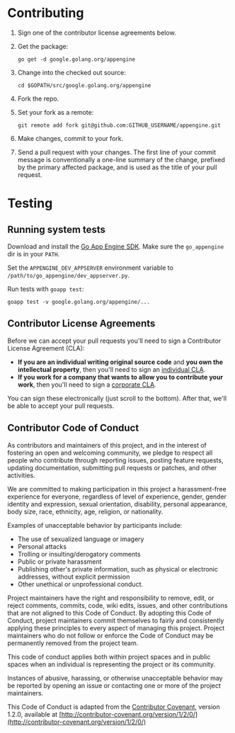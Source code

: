 # Contributing

1. Sign one of the contributor license agreements below.
1. Get the package:

    `go get -d google.golang.org/appengine`

1. Change into the checked out source:

    `cd $GOPATH/src/google.golang.org/appengine`

1. Fork the repo.
1. Set your fork as a remote:

    `git remote add fork git@github.com:GITHUB_USERNAME/appengine.git`

1. Make changes, commit to your fork.
1. Send a pull request with your changes.
   The first line of your commit message is conventionally a one-line summary of the change, prefixed by the primary affected package, and is used as the title of your pull request.

# Testing

## Running system tests

Download and install the [Go App Engine SDK](https://cloud.google.com/appengine/docs/go/download). Make sure the `go_appengine` dir is in your `PATH`.

Set the `APPENGINE_DEV_APPSERVER` environment variable to `/path/to/go_appengine/dev_appserver.py`.

Run tests with `goapp test`:

```
goapp test -v google.golang.org/appengine/...
```

## Contributor License Agreements

Before we can accept your pull requests you'll need to sign a Contributor
License Agreement (CLA):

-   **If you are an individual writing original source code** and **you own the
    intellectual property**, then you'll need to sign an [individual CLA][indvcla].
-   **If you work for a company that wants to allow you to contribute your work**,
    then you'll need to sign a [corporate CLA][corpcla].

You can sign these electronically (just scroll to the bottom). After that,
we'll be able to accept your pull requests.

## Contributor Code of Conduct

As contributors and maintainers of this project,
and in the interest of fostering an open and welcoming community,
we pledge to respect all people who contribute through reporting issues,
posting feature requests, updating documentation,
submitting pull requests or patches, and other activities.

We are committed to making participation in this project
a harassment-free experience for everyone,
regardless of level of experience, gender, gender identity and expression,
sexual orientation, disability, personal appearance,
body size, race, ethnicity, age, religion, or nationality.

Examples of unacceptable behavior by participants include:

-   The use of sexualized language or imagery
-   Personal attacks
-   Trolling or insulting/derogatory comments
-   Public or private harassment
-   Publishing other's private information,
    such as physical or electronic
    addresses, without explicit permission
-   Other unethical or unprofessional conduct.

Project maintainers have the right and responsibility to remove, edit, or reject
comments, commits, code, wiki edits, issues, and other contributions
that are not aligned to this Code of Conduct.
By adopting this Code of Conduct,
project maintainers commit themselves to fairly and consistently
applying these principles to every aspect of managing this project.
Project maintainers who do not follow or enforce the Code of Conduct
may be permanently removed from the project team.

This code of conduct applies both within project spaces and in public spaces
when an individual is representing the project or its community.

Instances of abusive, harassing, or otherwise unacceptable behavior
may be reported by opening an issue
or contacting one or more of the project maintainers.

This Code of Conduct is adapted from the [Contributor Covenant](http://contributor-covenant.org), version 1.2.0,
available at [http://contributor-covenant.org/version/1/2/0/](http://contributor-covenant.org/version/1/2/0/)

[indvcla]: https://developers.google.com/open-source/cla/individual
[corpcla]: https://developers.google.com/open-source/cla/corporate
